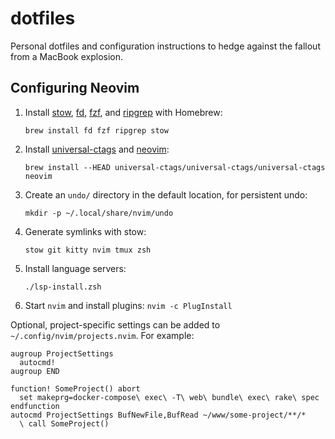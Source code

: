 # dotfiles

Personal dotfiles and configuration instructions to hedge against the fallout from a MacBook explosion.

## Configuring Neovim

1. Install [stow](https://www.gnu.org/software/stow/), [fd](https://github.com/sharkdp/fd), [fzf](https://github.com/junegunn/fzf), and [ripgrep](https://github.com/BurntSushi/ripgrep) with Homebrew:
    ```
    brew install fd fzf ripgrep stow
    ```
1. Install [universal-ctags](https://github.com/universal-ctags/ctags) and [neovim](https://neovim.io/):
    ```
    brew install --HEAD universal-ctags/universal-ctags/universal-ctags neovim
    ```
1. Create an `undo/` directory in the default location, for persistent undo:
    ```
    mkdir -p ~/.local/share/nvim/undo
    ```
1. Generate symlinks with stow:
    ```
    stow git kitty nvim tmux zsh
    ```
1. Install language servers:
    ```
    ./lsp-install.zsh
    ```
1. Start `nvim` and install plugins: `nvim -c PlugInstall`

Optional, project-specific settings can be added to `~/.config/nvim/projects.nvim`. For example:

```vim
augroup ProjectSettings
  autocmd!
augroup END

function! SomeProject() abort
  set makeprg=docker-compose\ exec\ -T\ web\ bundle\ exec\ rake\ spec
endfunction
autocmd ProjectSettings BufNewFile,BufRead ~/www/some-project/**/*
  \ call SomeProject()
```
